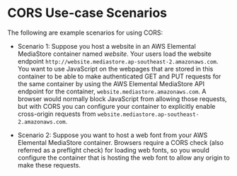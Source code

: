 # CORS Use\-case Scenarios<a name="cors-policy-use-case-scenarios"></a>

The following are example scenarios for using CORS:

+ Scenario 1: Suppose you host a website in an AWS Elemental MediaStore container named *website*\. Your users load the website endpoint `http://website.mediastore.ap-southeast-2.amazonaws.com`\. You want to use JavaScript on the webpages that are stored in this container to be able to make authenticated GET and PUT requests for the same container by using the AWS Elemental MediaStore API endpoint for the container, `website.mediastore.amazonaws.com`\. A browser would normally block JavaScript from allowing those requests, but with CORS you can configure your container to explicitly enable cross\-origin requests from `website.mediastore.ap-southeast-2.amazonaws.com`\.

+ Scenario 2: Suppose you want to host a web font from your AWS Elemental MediaStore container\. Browsers require a CORS check \(also referred as a preflight check\) for loading web fonts, so you would configure the container that is hosting the web font to allow any origin to make these requests\.